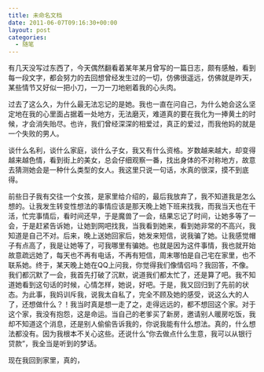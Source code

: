 ```yaml
---
title: 未命名文档
date: 2011-06-07T09:16:30+00:00
layout: post
categories:
  - 随笔
---
```

有几天没写过东西了，今天偶然翻看着某年某月曾写的一篇日志，颇有感触，看到每一段文字，都会努力的去回想曾经发生过的一切，仿佛很遥远，仿佛就是昨天，某些情节又好似一把小刀，一刀一刀地剜着我的心头肉。

过去了这么久，为什么最无法忘记的是她。我也一直在问自己，为什么她会这么坚定地在我的心里面占据着一处地方，无法磨灭，难道真的要在我化为一捧黄土的时候，才会消失贻尽。也许，我们曾经深深的相爱过，真正的爱过，而我他妈的就是一个失败的男人。

谈什么名利，谈什么家庭，谈什么子女，我又有什么资格。岁数越来越大，却变得越来越色情，看到街上的美女，总会仔细观察一番，找出身体的不对称地方，故意去猜测她会是一种什么类型的女人。我这里只说一句话，水真的很深，摸不到底得。
<!--more-->

前些日子我有交往一个女孩，是家里给介绍的，最后我放弃了，我不知道我是怎么想的。让我发生转变性想法的事情应该是那天晚上她下班来找我，而我当天也在干活，忙完事情后，看时间还早，于是魔兽了一会，结果忘记了时间，让她多等了一会，于是赶紧告诉她，让她到网吧找我，当我看到她来，看到她非常的不高兴，我知道是自己不对。后来，晚上送她回家后，她发来短信，说我骗了她。让我感觉帽子有点高了，我是让她等了，可我哪里有骗她。也就是因为这件事情，我也就开始故意疏远她了，每天也不再有电话，不再有短信，周末哪怕是自己宅在家里，也不联系她。终于，某天晚上她在QQ上问我，你觉得我们像情侣吗？我回答，不像。我们都沉默了一会，我首先打破了沉默，说道我们都太忙了，还是算了吧。我不知道她看到这句话的时候，心情怎样，她说，好吧。于是，我又回归到了先前的状态。为此事，我妈训斥我，说我太自私了，完全不顾及她的感受，说这么大的人了，还想做什么？！我当时真是想一走了之，走得远远的，都不想回这个家。对于这个家，我没有抱怨，这是命运。当自己的老爹买了新房，邀请别人暖房吃饭，我却不知道这个消息，还是别人偷偷告诉我的，你说我能有什么想法。真的，什么想法都没有。因为我根本不关心这些。还说什么“你去做点什么生意，我可以从银行贷款”，我全当是听到的梦话。

现在我回到家里，真的，